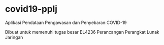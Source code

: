 # covid19-pplj

Aplikasi Pendataan Pengawasan dan Penyebaran COVID-19

Dibuat untuk memenuhi tugas besar EL4236 Perancangan Perangkat Lunak Jaringan
